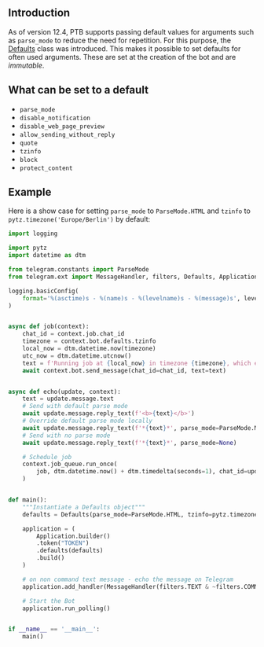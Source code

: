 ## Introduction
As of version 12.4, PTB supports passing default values for arguments such as `parse_mode` to reduce the need for repetition. For this purpose, the [Defaults](https://python-telegram-bot.readthedocs.io/telegram.ext.defaults.html) class was introduced. This makes it possible to set defaults for often used arguments. These are set at the creation of the bot and are _immutable_.

## What can be set to a default
* `parse_mode`
* `disable_notification`
* `disable_web_page_preview`
* `allow_sending_without_reply`
* `quote`
* `tzinfo`
* `block`
* `protect_content`

## Example
Here is a show case for setting `parse_mode` to `ParseMode.HTML` and `tzinfo` to `pytz.timezone('Europe/Berlin')` by default:

```python
import logging

import pytz
import datetime as dtm

from telegram.constants import ParseMode
from telegram.ext import MessageHandler, filters, Defaults, Application

logging.basicConfig(
    format='%(asctime)s - %(name)s - %(levelname)s - %(message)s', level=logging.INFO
)


async def job(context):
    chat_id = context.job.chat_id
    timezone = context.bot.defaults.tzinfo
    local_now = dtm.datetime.now(timezone)
    utc_now = dtm.datetime.utcnow()
    text = f'Running job at {local_now} in timezone {timezone}, which equals {utc_now} UTC.'
    await context.bot.send_message(chat_id=chat_id, text=text)


async def echo(update, context):
    text = update.message.text
    # Send with default parse mode
    await update.message.reply_text(f'<b>{text}</b>')
    # Override default parse mode locally
    await update.message.reply_text(f'*{text}*', parse_mode=ParseMode.MARKDOWN)
    # Send with no parse mode
    await update.message.reply_text(f'*{text}*', parse_mode=None)

    # Schedule job
    context.job_queue.run_once(
        job, dtm.datetime.now() + dtm.timedelta(seconds=1), chat_id=update.effective_chat.id
    )


def main():
    """Instantiate a Defaults object"""
    defaults = Defaults(parse_mode=ParseMode.HTML, tzinfo=pytz.timezone('Europe/Berlin'))

    application = (
        Application.builder()
        .token("TOKEN")
        .defaults(defaults)
        .build()
    )

    # on non command text message - echo the message on Telegram
    application.add_handler(MessageHandler(filters.TEXT & ~filters.COMMAND, echo))

    # Start the Bot
    application.run_polling()


if __name__ == '__main__':
    main()

```
